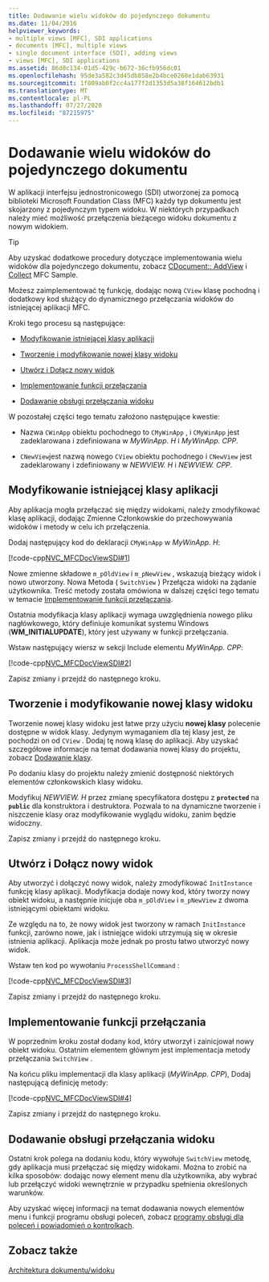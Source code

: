 ```yaml
---
title: Dodawanie wielu widoków do pojedynczego dokumentu
ms.date: 11/04/2016
helpviewer_keywords:
- multiple views [MFC], SDI applications
- documents [MFC], multiple views
- single document interface (SDI), adding views
- views [MFC], SDI applications
ms.assetid: 86d0c134-01d5-429c-b672-36cfb956dc01
ms.openlocfilehash: 95de3a582c3d45db858e2b4bce0268e1dab63931
ms.sourcegitcommit: 1f009ab0f2cc4a177f2d1353d5a38f164612bdb1
ms.translationtype: MT
ms.contentlocale: pl-PL
ms.lasthandoff: 07/27/2020
ms.locfileid: "87215975"
---
```

# <a name="adding-multiple-views-to-a-single-document"></a>Dodawanie wielu widoków do pojedynczego dokumentu

W aplikacji interfejsu jednostronicowego (SDI) utworzonej za pomocą biblioteki Microsoft Foundation Class (MFC) każdy typ dokumentu jest skojarzony z pojedynczym typem widoku. W niektórych przypadkach należy mieć możliwość przełączenia bieżącego widoku dokumentu z nowym widokiem.

> [!TIP]
> Aby uzyskać dodatkowe procedury dotyczące implementowania wielu widoków dla pojedynczego dokumentu, zobacz [CDocument:: AddView](reference/cdocument-class.md#addview) i [Collect](../overview/visual-cpp-samples.md) MFC Sample.

Możesz zaimplementować tę funkcję, dodając nową `CView` klasę pochodną i dodatkowy kod służący do dynamicznego przełączania widoków do istniejącej aplikacji MFC.

Kroki tego procesu są następujące:

- [Modyfikowanie istniejącej klasy aplikacji](#vcconmodifyexistingapplicationa1)

- [Tworzenie i modyfikowanie nowej klasy widoku](#vcconnewviewclassa2)

- [Utwórz i Dołącz nowy widok](#vcconattachnewviewa3)

- [Implementowanie funkcji przełączania](#vcconswitchingfunctiona4)

- [Dodawanie obsługi przełączania widoku](#vcconswitchingtheviewa5)

W pozostałej części tego tematu założono następujące kwestie:

- Nazwa `CWinApp` obiektu pochodnego to `CMyWinApp` , i `CMyWinApp` jest zadeklarowana i zdefiniowana w *MyWinApp. H* i *MyWinApp. CPP*.

- `CNewView`jest nazwą nowego `CView` obiektu pochodnego i `CNewView` jest zadeklarowany i zdefiniowany w *NEWVIEW. H* i *NEWVIEW. CPP*.

## <a name="modify-the-existing-application-class"></a><a name="vcconmodifyexistingapplicationa1"></a>Modyfikowanie istniejącej klasy aplikacji

Aby aplikacja mogła przełączać się między widokami, należy zmodyfikować klasę aplikacji, dodając Zmienne Członkowskie do przechowywania widoków i metody w celu ich przełączenia.

Dodaj następujący kod do deklaracji `CMyWinApp` w *MyWinApp. H*:

[!code-cpp[NVC_MFCDocViewSDI#1](codesnippet/cpp/adding-multiple-views-to-a-single-document_1.h)]

Nowe zmienne składowe `m_pOldView` i `m_pNewView` , wskazują bieżący widok i nowo utworzony. Nowa Metoda ( `SwitchView` ) Przełącza widoki na żądanie użytkownika. Treść metody została omówiona w dalszej części tego tematu w temacie [Implementowanie funkcji przełączania](#vcconswitchingfunctiona4).

Ostatnia modyfikacja klasy aplikacji wymaga uwzględnienia nowego pliku nagłówkowego, który definiuje komunikat systemu Windows (**WM_INITIALUPDATE**), który jest używany w funkcji przełączania.

Wstaw następujący wiersz w sekcji Include elementu *MyWinApp. CPP*:

[!code-cpp[NVC_MFCDocViewSDI#2](codesnippet/cpp/adding-multiple-views-to-a-single-document_2.cpp)]

Zapisz zmiany i przejdź do następnego kroku.

## <a name="create-and-modify-the-new-view-class"></a><a name="vcconnewviewclassa2"></a>Tworzenie i modyfikowanie nowej klasy widoku

Tworzenie nowej klasy widoku jest łatwe przy użyciu **nowej klasy** polecenie dostępne w widok klasy. Jedynym wymaganiem dla tej klasy jest, że pochodzi on od `CView` . Dodaj tę nową klasę do aplikacji. Aby uzyskać szczegółowe informacje na temat dodawania nowej klasy do projektu, zobacz [Dodawanie klasy](../ide/adding-a-class-visual-cpp.md).

Po dodaniu klasy do projektu należy zmienić dostępność niektórych elementów członkowskich klasy widoku.

Modyfikuj *NEWVIEW. H* przez zmianę specyfikatora dostępu z **`protected`** na **`public`** dla konstruktora i destruktora. Pozwala to na dynamiczne tworzenie i niszczenie klasy oraz modyfikowanie wyglądu widoku, zanim będzie widoczny.

Zapisz zmiany i przejdź do następnego kroku.

## <a name="create-and-attach-the-new-view"></a><a name="vcconattachnewviewa3"></a>Utwórz i Dołącz nowy widok

Aby utworzyć i dołączyć nowy widok, należy zmodyfikować `InitInstance` funkcję klasy aplikacji. Modyfikacja dodaje nowy kod, który tworzy nowy obiekt widoku, a następnie inicjuje oba `m_pOldView` i `m_pNewView` z dwoma istniejącymi obiektami widoku.

Ze względu na to, że nowy widok jest tworzony w ramach `InitInstance` funkcji, zarówno nowe, jak i istniejące widoki utrzymują się w okresie istnienia aplikacji. Aplikacja może jednak po prostu łatwo utworzyć nowy widok.

Wstaw ten kod po wywołaniu `ProcessShellCommand` :

[!code-cpp[NVC_MFCDocViewSDI#3](codesnippet/cpp/adding-multiple-views-to-a-single-document_3.cpp)]

Zapisz zmiany i przejdź do następnego kroku.

## <a name="implement-the-switching-function"></a><a name="vcconswitchingfunctiona4"></a>Implementowanie funkcji przełączania

W poprzednim kroku został dodany kod, który utworzył i zainicjował nowy obiekt widoku. Ostatnim elementem głównym jest implementacja metody przełączania `SwitchView` .

Na końcu pliku implementacji dla klasy aplikacji (*MyWinApp. CPP*), Dodaj następującą definicję metody:

[!code-cpp[NVC_MFCDocViewSDI#4](codesnippet/cpp/adding-multiple-views-to-a-single-document_4.cpp)]

Zapisz zmiany i przejdź do następnego kroku.

## <a name="add-support-for-switching-the-view"></a><a name="vcconswitchingtheviewa5"></a>Dodawanie obsługi przełączania widoku

Ostatni krok polega na dodaniu kodu, który wywołuje `SwitchView` metodę, gdy aplikacja musi przełączać się między widokami. Można to zrobić na kilka sposobów: dodając nowy element menu dla użytkownika, aby wybrać lub przełączyć widoki wewnętrznie w przypadku spełnienia określonych warunków.

Aby uzyskać więcej informacji na temat dodawania nowych elementów menu i funkcji programu obsługi poleceń, zobacz [programy obsługi dla poleceń i powiadomień o kontrolkach](handlers-for-commands-and-control-notifications.md).

## <a name="see-also"></a>Zobacz także

[Architektura dokumentu/widoku](document-view-architecture.md)
